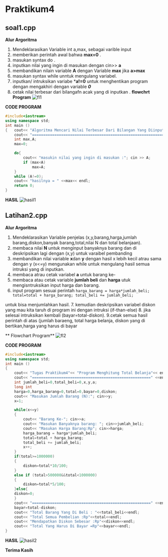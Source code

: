 # Praktikum4

## soal1.cpp 

**Alur Argoritma**
1. Mendeklarasikan Variable int a,max, sebagai varible input
2. memberikan perintah awal bahwa **max=0** .
3. masukan syntax do .
4. inputkan nilai yang ingin di masukan dengan cin>> **a**
5. membandikan nilain variable **A** dengan Variable **max** jika **a>max** 
6. masukan syntax while unntuk mengulang variabel.
7. inputkan/ intruksikan variabe ***a!=0** untuk menghentikan program dengan mengakhiri dengan variable ***0***
8. cetak nilai terbesar dari bilangafn acak yang di inputkan .
**flowchrt Program**
![fl1](https://github.com/fakhrialhafizh/praktikum4/blob/master/Flowchart1.jpg)

**CODE PROGRAM**
```c++
#include<iostream>
using namespace std;
int main ()
{   cout<< "Algoritma Mencari Nilai Terbesar Dari Bilangan Yang Diinputkan"<<endl;
    cout<< "=============================================================="<<endl;
    int max,A;
    max=0;

    do{
        cout<< "masukin nilai yang ingin di masukan :"; cin >> A;
        if (max<A)
            max=A;
    }
    while (A!=0);
    cout<< "hasilnya = " <<max<< endl;
    return 0;
}
```
**HASIL**
![hasil1](https://github.com/fakhrialhafizh/praktikum4/blob/master/hasil%20coding1.png)

## Latihan2.cpp 

**Alur Argoritma**
1. Mendeklarasikan Variable penjelas (x,y,barang,harga,jumlah barang,diskon,banyak barang,total,nilai N dan total belanjaan).
2. membaca nilai **N** untuk menginput banyaknya barang dan di deskripsikan lagi dengan (x,y) untuk varaibel pembanding
3. membandikan nilai variable **x**dan **y** dengan hasil x lebih kecil atrau sama dengan y (x<=y) mengunakan while untuk mengulang hasil semua intruksi yang di inputkan.
4. membaca atrau cetak variabel **a** untuk barang ke-
5. membaca atau cetak variable **jumlah beli** dan **harga** utuk mengisntruksikan input harga dan barang.
6. input program sesuai perintah 
        ```harga_barang = harga*jumlah_beli;
           total=total + harga_barang;
           total_beli += jumlah_beli;``` 

untuk bisa menjumlahkan hasil.
7. kemudian deskripsikan variabel diskon yang mau kita taruh di program ini dengan intruksi (if-than-else)
8. jika selesai intruksikan kembali (bayar=total-diskon).
9.cetak semua hasil perintah di atas (jumlah baraeng, total harga belanja, diskon yang di bertikan,harga yang harus di bayar 

** Flowchart Program**
![fl2](https://github.com/fakhrialhafizh/praktikum4/blob/master/Flowchart2.jpeg)

**CODE PROGRAM**
```c++
#include<iostream>
using namespace std;
int main ()
{
    cout<< "Tugas Praktikum4"<< "Program Menghitung Total Belanja"<< endl;
    cout<< "=====================================================" <<endl;
    int jumlah_beli=0,total_beli=0,x,y,a;
    long int
    harga=0,harga_barang=0,total=0,bayar=0,diskon;
    cout<< "Masukan Jumlah Barang (N):"; cin>>y;
    x=1;

    while(x<=y)
    {
        cout<< "Barang Ke-"; cin>>a;
        cout<< "Masukan Banyaknya barang: "; cin>>jumlah_beli;
        cout<< "Masukan Harga Barang:Rp"; cin>>harga;
        harga_barang = harga*jumlah_beli;
        total=total + harga_barang;
        total_beli += jumlah_beli;
        x++;
    }
    if(total>=1000000)
    {
        diskon=total*10/100;
    }
    else if (total>500000&&total<1000000)
    {
        diskon=total*5/100;
    }else{
    diskon=0;
    }
    cout<< "=====================================================" <<endl;
    bayar=total-diskon;
    cout<< "Total Barang Yang Di Beli : "<<total_beli<<endl;
    cout<< "Total Semua Pembelian :Rp"<<total<<endl;
    cout<< "Mendapatkan Diskon Sebesar :Rp"<<diskon<<endl;
    cout<< "Total Yang Harus Di Bayar =Rp"<<bayar<<endl;
}

```

**HASIL**
![hasil2](https://github.com/fakhrialhafizh/praktikum4/blob/master/hasil%20coding2.png)

**Terima Kasih**
